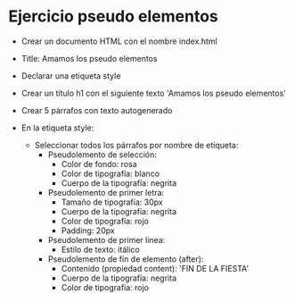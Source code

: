 # Ejercicio pseudo elementos

* Crear un documento HTML con el nombre index.html

* Title: Amamos los pseudo elementos
* Declarar una etiqueta style
* Crear un título h1 con el siguiente texto 'Amamos los pseudo elementos'
* Crear 5 párrafos con texto autogenerado
* En la etiqueta style:
  * Seleccionar todos los párrafos por nombre de etiqueta:
    * Pseudolemento de selección:
      * Color de fondo: rosa
      * Color de tipografía: blanco
      * Cuerpo de la tipografía: negrita
    * Pseudolemento de primer letra:
      * Tamaño de tipografía: 30px
      * Cuerpo de la tipografía: negrita
      * Color de tipografía: rojo
      * Padding: 20px
    * Pseudolemento de primer linea:
      * Estilo de texto: itálico
    * Pseudolemento de fin de elemento (after):
      * Contenido (propiedad content): 'FIN DE LA FIESTA'
      * Cuerpo de la tipografía: negrita
      * Color de tipografía: rojo
